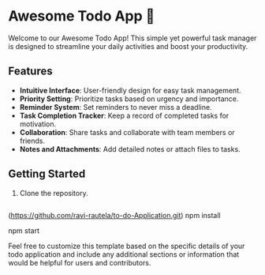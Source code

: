 
# Awesome Todo App 🚀

Welcome to our Awesome Todo App! This simple yet powerful task manager is designed to streamline your daily activities and boost your productivity.

## Features

- **Intuitive Interface**: User-friendly design for easy task management.
- **Priority Setting**: Prioritize tasks based on urgency and importance.
- **Reminder System**: Set reminders to never miss a deadline.
- **Task Completion Tracker**: Keep a record of completed tasks for motivation.
- **Collaboration**: Share tasks and collaborate with team members or friends.
- **Notes and Attachments**: Add detailed notes or attach files to tasks.

## Getting Started

1. Clone the repository.
   ```bash
 (https://github.com/ravi-rautela/to-do-Application.git)
npm install

npm start


Feel free to customize this template based on the specific details of your todo application and include any additional sections or information that would be helpful for users and contributors.

